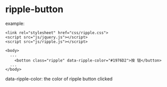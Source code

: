 # ripple-button
example:

```
<link rel="stylesheet" href="css/ripple.css">
<script src="js/jquery.js"></script>
<script src="js/ripple.js"></script>

<body>
  ...
    <botton class="ripple" data-ripple-color="#1976D2">按 钮</button>
  ...
</body>
```


data-ripple-color: the color of ripple button clicked
